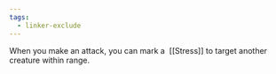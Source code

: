 ```yaml
---
tags:
  - linker-exclude
---
```

When you make an attack, you can mark a  [[Stress]] to target another creature within range.